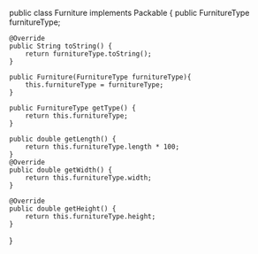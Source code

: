 public class Furniture implements Packable {
    public FurnitureType furnitureType;

    @Override
    public String toString() {
        return furnitureType.toString();
    }

    public Furniture(FurnitureType furnitureType){
        this.furnitureType = furnitureType;
    }

    public FurnitureType getType() {
        return this.furnitureType;
    }

    public double getLength() {
        return this.furnitureType.length * 100;
    }
    @Override
    public double getWidth() {
        return this.furnitureType.width;
    }

    @Override
    public double getHeight() {
        return this.furnitureType.height;
    }

}
